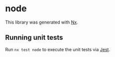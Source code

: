 # node

This library was generated with [Nx](https://nx.dev).

## Running unit tests

Run `nx test node` to execute the unit tests via [Jest](https://jestjs.io).
